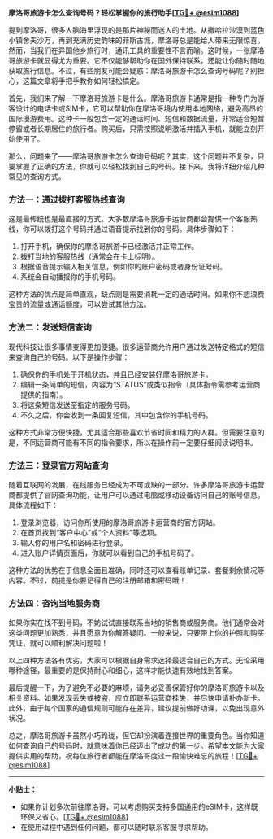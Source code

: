 **摩洛哥旅游卡怎么查询号码？轻松掌握你的旅行助手[[TG💪+ @esim1088](https://t.me/s/esim1088)]**

提到摩洛哥，很多人脑海里浮现的是那片神秘而迷人的土地。从撒哈拉沙漠到蓝色小镇舍夫沙万，再到充满历史韵味的菲斯古城，摩洛哥总是能给人带来无限惊喜。然而，当我们在异国他乡旅行时，通讯工具的重要性不言而喻。这时候，一张摩洛哥旅游卡就显得尤为重要。它不仅能够帮助你在国外保持联系，还能让你随时随地获取旅行信息。不过，有些朋友可能会疑惑：摩洛哥旅游卡怎么查询号码呢？别担心，这篇文章将手把手教你如何轻松搞定。

首先，我们来了解一下摩洛哥旅游卡是什么。摩洛哥旅游卡通常是指一种专门为游客设计的电话卡或SIM卡，它可以帮助你在摩洛哥境内使用本地网络，避免高昂的国际漫游费用。这种卡一般包含一定的通话时间、短信和数据流量，非常适合短暂停留或者长期居住的旅行者。购买后，只需按照说明激活并插入手机，就能立刻开始使用了。

那么，问题来了——摩洛哥旅游卡怎么查询号码呢？其实，这个问题并不复杂，只要掌握了正确的方法，你就可以轻松找到自己的号码。接下来，我将详细介绍几种常见的查询方式。

### 方法一：通过拨打客服热线查询

这是最传统也是最直接的方式。大多数摩洛哥旅游卡运营商都会提供一个客服热线，你可以拨打这个号码并通过语音提示找到你的号码。具体步骤如下：

1. 打开手机，确保你的摩洛哥旅游卡已经激活并正常工作。
2. 拨打当地的客服热线（通常会在卡上标明）。
3. 根据语音提示输入相关信息，例如你的账户密码或者身份证号码。
4. 系统会自动播报你的手机号码。

这种方法的优点是简单直观，缺点则是需要消耗一定的通话时间。如果你不想浪费宝贵的流量或通话额度，可以尝试其他方法。

### 方法二：发送短信查询

现代科技让很多事情变得更加便捷。很多运营商允许用户通过发送特定格式的短信来查询自己的号码。以下是操作步骤：

1. 确保你的手机处于开机状态，并且已经安装好摩洛哥旅游卡。
2. 编辑一条简单的短信，内容为“STATUS”或类似指令（具体指令需参考运营商提供的指南）。
3. 将这条短信发送至指定的服务号码。
4. 不久之后，你会收到一条回复短信，其中包含你的手机号码。

这种方式非常方便快捷，尤其适合那些喜欢节省时间和精力的人群。但需要注意的是，不同运营商可能有不同的指令要求，所以在操作前一定要仔细阅读说明书。

### 方法三：登录官方网站查询

随着互联网的发展，在线服务已经成为不可或缺的一部分。许多摩洛哥旅游卡运营商都提供了官网查询功能，让用户可以通过电脑或移动设备访问自己的账号信息。具体流程如下：

1. 登录浏览器，访问你所使用的摩洛哥旅游卡运营商的官方网站。
2. 在首页找到“客户中心”或“个人资料”等选项。
3. 输入你的用户名和密码进行登录。
4. 进入账户详情页面后，你就可以看到自己的手机号码了。

这种方法的优势在于信息全面且准确，同时还可以查看账单记录、套餐剩余情况等内容。不过，前提是你要记得自己的注册邮箱和密码哦！

### 方法四：咨询当地服务商

如果你实在找不到号码，不妨试试直接联系当地的销售商或服务商。他们通常会对这类问题更加熟悉，并且愿意为你解答疑问。一般来说，只要带上你的护照和购买凭证，就可以顺利解决问题啦！

以上四种方法各有优劣，大家可以根据自身需求选择最适合自己的方式。无论采用哪种途径，最重要的是保持耐心和细心，这样才能快速有效地找到答案。

最后提醒一下，为了避免不必要的麻烦，请务必妥善保管好你的摩洛哥旅游卡以及相关资料。如果发现丢失或被盗，应立即联系运营商挂失，并尽快申请补办新卡。此外，由于每个国家的通信规则可能存在差异，建议提前做好功课，以免出现意外状况。

总之，摩洛哥旅游卡虽然小巧玲珑，但它却扮演着连接世界的重要角色。当你知道如何查询自己的号码时，就意味着你已经迈出了成功的第一步。希望本文能为大家提供实用的帮助，祝每位旅行者都能在摩洛哥度过一段愉快难忘的旅程！[[TG💪+ @esim1088](https://t.me/s/esim1088)]

---

**小贴士：**
- 如果你计划多次前往摩洛哥，可以考虑购买支持多国通用的eSIM卡，这样既环保又省心。[[TG💪+ @esim1088](https://t.me/s/esim1088)]
- 在使用过程中遇到任何问题，都可以随时联系客服寻求帮助。